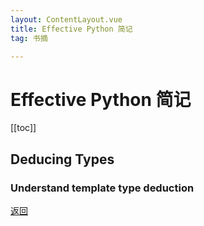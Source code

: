 ```yaml
---
layout: ContentLayout.vue
title: Effective Python 简记
tag: 书摘

---
```


# Effective Python 简记

[[toc]]

## Deducing Types

### Understand template type deduction



[返回](/zh/blogs/)
 
 <Comment lang="zh-CN"/> 
 
 
 <Comment lang="zh-CN"/> 
 
